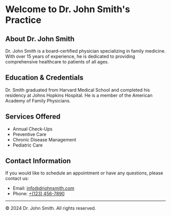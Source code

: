 # Welcome to Dr. John Smith's Practice

## About Dr. John Smith
Dr. John Smith is a board-certified physician specializing in family medicine. With over 15 years of experience, he is dedicated to providing comprehensive healthcare to patients of all ages.

## Education & Credentials
Dr. Smith graduated from Harvard Medical School and completed his residency at Johns Hopkins Hospital. He is a member of the American Academy of Family Physicians.

## Services Offered
- Annual Check-Ups
- Preventive Care
- Chronic Disease Management
- Pediatric Care

## Contact Information
If you would like to schedule an appointment or have any questions, please contact us:
- Email: [info@drjohnsmith.com](mailto:info@drjohnsmith.com)
- Phone: [+(123) 456-7890](tel:+11234567890)

---

&copy; 2024 Dr. John Smith. All rights reserved.
